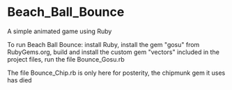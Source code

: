 # Beach_Ball_Bounce
A simple animated game using Ruby

To run Beach Ball Bounce:
install Ruby, 
install the gem "gosu" from RubyGems.org, 
build and install the custom gem "vectors" included in the project files, 
run the file Bounce_Gosu.rb

The file Bounce_Chip.rb is only here for posterity, the chipmunk gem it uses has died

